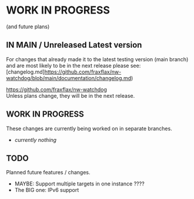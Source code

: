 # WORK IN PROGRESS
(and future plans)

## IN MAIN / Unreleased Latest version
For changes that already made it to the latest testing version (main branch) and are most likely to be in the next release please see:
[changelog.md]https://github.com/fraxflax/nw-watchdog/blob/main/documentation/changelog.md)

https://github.com/fraxflax/nw-watchdog <br>
Unless plans change, they will be in the next release.

## WORK IN PROGRESS 
These changes are currently being worked on in separate branches.

* _currently nothing_

## TODO
Planned future features / changes.

* MAYBE: Support multiple targets in one instance ????
* The BIG one: IPv6 support
